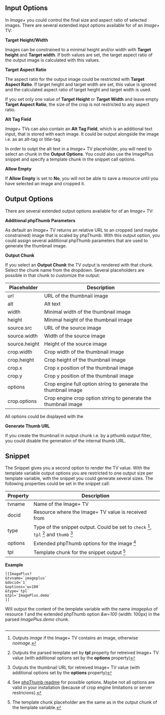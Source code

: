 ## Input Options

In *Image+* you could control the final size and aspect ratio of selected images. There are several extended input 
options available for of an *Image+* TV:

**Target Height/Width**

Images can be constrained to a minimal height and/or width with **Target height** and **Target width**. If both values 
are set, the target aspect ratio of the output image is calculated with this values.

**Target Aspect Ratio**
 
The aspect ratio for the output image could be restricted with **Target Aspect Ratio**. If target height and target 
width are set, this value is ignored and the calculated aspect ratio of target height and target width is used.
 
If you set only one value of **Target Height** or **Target Width** and leave empty **Target Aspect Ratio**, the size of 
the crop is not restricted to any aspect ratio.

**Alt Tag Field**

*Image+* TVs can also contain an **Alt Tag Field**, which is an additional text input, that is stored with each image. 
It could be output alongside the image i.e. as an alt-tag or title-tag.

In order to outpt the alt text in a *Image+* TV placeholder, you will need to select an chunk in the **Output Options**. 
You could also use the ImagePlus snippet and specify a template chunk in the snippet call options.

**Allow Empty**

If **Allow Empty** is set to **No**, you will not be able to save a resource until you have selected an image and 
cropped it.

## Output Options

There are several extended output options available for of an *Image+* TV:

**Additional phpThumb Parameters**

As default an *Image+* TV returns an relative URL to an cropped (and maybe constrained) image that is scaled by 
phpThumb. With this output option, you could assign several additional phpThumb parameters that are used to generate 
the thumbnail image.

**Output Chunk**

If you select an **Output Chunk** the TV output is rendered with that chunk. Select the chunk name from the dropdown. 
Several placeholders are possible in that chunk to customize the output:

Placeholder | Description
------------|------------
url | URL of the thumbnail image
alt | Alt text
width | Minimal width of the thumbnail image
height | Minimal height of the thumbnail image
source.src | URL of the source image
source.width | Width of the source image
source.height | Height of the source image
crop.width | Crop width of the thumbnail image
crop.height | Crop height of the thumbnail image
crop.x | Crop x position of the thumbnail image
crop.y | Crop y position of the thumbnail image
options | Crop engine full option string to generate the thumbnail image
crop.options | Crop engine crop option string to generate the thumbnail image

All options could be displayed with the 

**Generate Thumb URL**

If you create the thumbnail in output chunk i.e. by a pthumb output filter, you could disable the generation of the 
internal thumb URL. 

## Snippet
The Snippet gives you a second option to render the TV value. With the template variable output options you are 
restricted to one output size per template variable, with the snippet you could generate several sizes. The following 
properties could be set in the snippet call:

Property | Description
------------|------------
tvname | Name of the Image+ TV
docid | Resource where the Image+ TV value is received from
type | Type of the snippet output. Could be set to `check` [^1], `tpl` [^2] and `thumb` [^3]
options | Extended phpThumb options for the image [^4]
tpl | Template chunk for the snippet output [^5]

**Example**

```
[[ImagePlus? 
&tvname=`imageplus` 
&docid=`1`
&options=`w=100` 
&type=`tpl` 
&tpl=`ImagePlus.demo`
]]
```

Will output the content of the template variable with the name *imageplus* of resource *1* and the extended phpThumb option *&w=100* (width: 100px) in the parsed *ImagePlus.demo* chunk.

[^1]: Outputs *image* if the Image+ TV contains an image, otherwise *noimage*.
[^2]: Outputs the parsed template set by **tpl** property for retreived Image+ TV value (with additional options set by the **options** property) 
[^3]: Outputs the thumbnail URL for retreived Image+ TV value (with additional options set by the **options** property)
[^4]: See [phpThumb readme](http://phpthumb.sourceforge.net/demo/docs/phpthumb.readme.txt) for possible options. Maybe not all options are valid in your installation (because of crop engine limitations or server restricions).
[^5]: The template chunk placeholder are the same as in the output chunk of the template variable.

<!-- Piwik -->
<script type="text/javascript">
  var _paq = _paq || [];
  _paq.push(['trackPageView']);
  _paq.push(['enableLinkTracking']);
  (function() {
    var u="//piwik.partout.info/";
    _paq.push(['setTrackerUrl', u+'piwik.php']);
    _paq.push(['setSiteId', 13]);
    var d=document, g=d.createElement('script'), s=d.getElementsByTagName('script')[0];
    g.type='text/javascript'; g.async=true; g.defer=true; g.src=u+'piwik.js'; s.parentNode.insertBefore(g,s);
  })();
</script>
<noscript><p><img src="//piwik.partout.info/piwik.php?idsite=13" style="border:0;" alt="" /></p></noscript>
<!-- End Piwik Code -->
